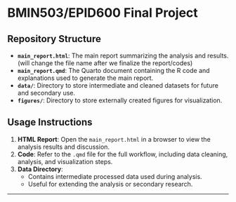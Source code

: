 # BMIN503/EPID600 Final Project

## Repository Structure

- **`main_report.html`**: The main report summarizing the analysis and results. (will change the file name after we finalize the report/codes)
- **`main_report.qmd`**: The Quarto document containing the R code and explanations used to generate the main report.
- **`data/`**: Directory to store intermediate and cleaned datasets for future and secondary use.
- **`figures/`**: Directory to store externally created figures for visualization.
  
## Usage Instructions

1. **HTML Report**: Open the `main_report.html` in a browser to view the analysis results and discussion.
2. **Code**: Refer to the `.qmd` file for the full workflow, including data cleaning, analysis, and visualization steps.
3. **Data Directory**: 
   - Contains intermediate processed data used during analysis.
   - Useful for extending the analysis or secondary research.




---------------------------------------




